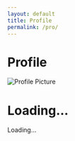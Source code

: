 ```yaml
---
layout: default
title: Profile
permalink: /pro/
---
```


# Profile

<div id="profilePage">
  <!-- Profile Section -->
  <div class="profile-container">
    <img id="profilePicture" src="default-avatar.png" alt="Profile Picture">
    <h1 id="profileName">Loading...</h1>
    <p id="profileEmail">Loading...</p>
  </div>

<div id="results-container">










  <style>

    .card {
      background-color: white;
      box-shadow: 0 4px 8px rgba(0, 0, 0, 0.1);
      width: 400px;
      padding: 20px;
      border-radius: 8px;
    }

    .card h2 {
      margin-top: 0;
      color: #333;
    }

    .card p {
      margin: 8px 0;
      color: #555;
    }

    .loading,
    .error {
      text-align: center;
      color: #888;
    }

    .spinner {
      border: 4px solid rgba(255, 255, 255, 0.3);
      border-top: 4px solid #333;
      border-radius: 50%;
      width: 30px;
      height: 30px;
      animation: spin 1s linear infinite;
    }

    @keyframes spin {
      0% { transform: rotate(0deg); }
      100% { transform: rotate(360deg); }
    }
  </style>






  <div id="card-container">















  <script>
    // Google Apps Script API URL
    const apiUrl = "https://script.google.com/macros/s/AKfycbwGUhSttkDP3B8bUie3h_zHvoUHfZgohHofiL_EonGAyV6TNXhPbFmXiGD78DFXwzBKAA/exec";

    // Function to display loading state
    function displayLoadingState() {
      const cardContainer = document.getElementById("card-container");
      cardContainer.innerHTML = `
        <div class="loading">
          <div class="spinner"></div>
          <p>Loading...</p>
        </div>
      `;
    }

    // Function to display error state
    function displayErrorState() {
      const cardContainer = document.getElementById("card-container");
      cardContainer.innerHTML = `
        <div class="error">
          <p>Sorry, something went wrong. Please try again later.</p>
        </div>
      `;
    }

    // Function to display user data in a card format
    function displayUserData(data) {
  const cardContainer = document.getElementById("card-container");

  if (!data || data.error) {
    cardContainer.innerHTML = `<div class="card"><h2>User Information</h2><p>No data found.</p></div>`;
    return;
  }

  const user = data[0]; // Assume the first object is the user's data

  // Sanitize headers to match keys in the data
  const sanitizeHeader = (header) => header.replace(/"/g, "").trim();

  // Debug: Log the user data object to ensure it's correct
  console.log(user);

  cardContainer.innerHTML = `
    <div class="card">
      <h2>User Information</h2>
      <p><strong>Email:</strong> ${user[sanitizeHeader("Email")] || "N/A"}</p>
      <p><strong>Full Name:</strong> ${user[sanitizeHeader("Name")] || "N/A"}</p>
      <p><strong>Phone:</strong> ${user[sanitizeHeader("Phone")] || "N/A"}</p>
      <p><strong>Billing Street:</strong> ${user[sanitizeHeader("Billing Street")] || "N/A"}</p>
      <p><strong>Billing City:</strong> ${user[sanitizeHeader("Billing City")] || "N/A"}</p>
      <p><strong>Billing State:</strong> ${user[sanitizeHeader("Billing State")] || "N/A"}</p>
      <p><strong>Billing Postal:</strong> ${user[sanitizeHeader("Billing Postal")] || "N/A"}</p>
      <p><strong>Billing Country:</strong> ${user[sanitizeHeader("Billing Country")] || "N/A"}</p>
      <p><strong>Shipping Street:</strong> ${user[sanitizeHeader("Shipping Street")] || "N/A"}</p>
      <p><strong>Shipping City:</strong> ${user[sanitizeHeader("Shipping City")] || "N/A"}</p>
      <p><strong>Shipping State:</strong> ${user[sanitizeHeader("Shipping State")] || "N/A"}</p>
      <p><strong>Shipping Postal:</strong> ${user[sanitizeHeader("Shipping Postal")] || "N/A"}</p>
      <p><strong>Shipping Country:</strong> ${user[sanitizeHeader("Shipping Country")] || "N/A"}</p>
      <p><strong>Order Date:</strong> ${user[sanitizeHeader("Order Date")] || "N/A"}</p>
      <p><strong>Order ID:</strong> ${user[sanitizeHeader("Order ID")] || "N/A"}</p>
      <p><strong>Item Name:</strong> ${user[sanitizeHeader("Item Name")] || "N/A"}</p>
      <p><strong>Item Quantity:</strong> ${user[sanitizeHeader("Item Quantity")] || "N/A"}</p>
      <p><strong>Item Price:</strong> ${user[sanitizeHeader("Item Price")] || "N/A"}</p>
      <p><strong>Total Amount:</strong> ${user[sanitizeHeader("Total Amount")] || "N/A"}</p>
      <p><strong>Tracking Number:</strong> ${user[sanitizeHeader("Tracking Number")] || "N/A"}</p>
    </div>
  `;
}



    // Function to fetch data by email
    async function fetchUserData(email) {
      displayLoadingState();

      try {
        const response = await fetch(`${apiUrl}?email=${encodeURIComponent(email)}`);
        if (!response.ok) {
          throw new Error("Network response was not ok");
        }
        
        const data = await response.json();
        displayUserData(data);
      } catch (error) {
        console.error("Error fetching data:", error);
        displayErrorState();
      }
    }

    // Fetch and display user data when the page loads
    document.addEventListener("DOMContentLoaded", () => {
      const email = localStorage.getItem("userEmail"); // Get email from localStorage

      if (!email) {
        displayErrorState();
        return;
      }

      fetchUserData(email);
    });
  </script>
